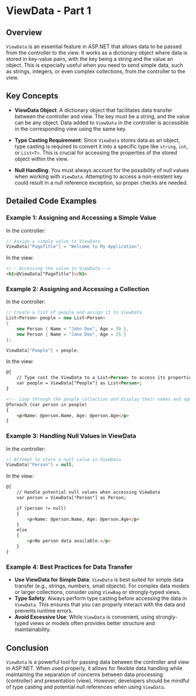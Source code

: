 
# ViewData - Part 1

## Overview
`ViewData` is an essential feature in ASP.NET that allows data to be passed from the controller to the view. It works as a dictionary object where data is stored in key-value pairs, with the key being a string and the value an object. This is especially useful when you need to send simple data, such as strings, integers, or even complex collections, from the controller to the view.

## Key Concepts

- **ViewData Object**: A dictionary object that facilitates data transfer between the controller and view. The key must be a string, and the value can be any object. Data added to `ViewData` in the controller is accessible in the corresponding view using the same key.
  
- **Type Casting Requirement**: Since `ViewData` stores data as an object, type casting is required to convert it into a specific type like `string`, `int`, or `List<T>`. This is crucial for accessing the properties of the stored object within the view.

- **Null Handling**: You must always account for the possibility of null values when working with `ViewData`. Attempting to access a non-existent key could result in a null reference exception, so proper checks are needed.

## Detailed Code Examples

### Example 1: Assigning and Accessing a Simple Value

In the controller:
```csharp
// Assign a simple value to ViewData
ViewData["PageTitle"] = "Welcome to My Application";
```

In the view:
```html
<!-- Accessing the value in ViewData -->
<h1>@ViewData["PageTitle"]</h1>
```

### Example 2: Assigning and Accessing a Collection

In the controller:
```csharp
// Create a list of people and assign it to ViewData
List<Person> people = new List<Person>
{
    new Person { Name = "John Doe", Age = 30 },
    new Person { Name = "Jane Doe", Age = 25 }
};

ViewData["People"] = people;
```

In the view:
```html
@{
    // Type cast the ViewData to a List<Person> to access its properties
    var people = ViewData["People"] as List<Person>;
}

<!-- Loop through the people collection and display their names and ages -->
@foreach (var person in people)
{
    <p>Name: @person.Name, Age: @person.Age</p>
}
```

### Example 3: Handling Null Values in ViewData

In the controller:
```csharp
// Attempt to store a null value in ViewData
ViewData["Person"] = null;
```

In the view:
```html
@{
    // Handle potential null values when accessing ViewData
    var person = ViewData["Person"] as Person;

    if (person != null)
    {
        <p>Name: @person.Name, Age: @person.Age</p>
    }
    else
    {
        <p>No person data available.</p>
    }
}
```

### Example 4: Best Practices for Data Transfer
- **Use ViewData for Simple Data**: `ViewData` is best suited for simple data transfer (e.g., strings, numbers, small objects). For complex data models or larger collections, consider using `ViewBag` or strongly-typed views.
- **Type Safety**: Always perform type casting before accessing the data in `ViewData`. This ensures that you can properly interact with the data and prevents runtime errors.
- **Avoid Excessive Use**: While `ViewData` is convenient, using strongly-typed views or models often provides better structure and maintainability.

## Conclusion
`ViewData` is a powerful tool for passing data between the controller and view in ASP.NET. When used properly, it allows for flexible data handling while maintaining the separation of concerns between data processing (controller) and presentation (view). However, developers should be mindful of type casting and potential null references when using `ViewData`.

